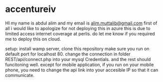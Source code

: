 # accentureiv

HI my name is abdul alim and my email is alim.muttalib@gmail.com
first of all i would like to apologize for not deploying this in azure this is due to limited access internet coverage at perlis.
do let me know if you required me to deploy this on cloud.

setup:
install wamp server,
clone this repository
make sure you run on default port for localhost 80.
change the connection in folder REST/api/connect.php into your mysql Credentials.
and the rest should funcitoning well.
except for mobile application, if you run on your mobile phone, you need to change the api link into your accesible IP so that it can communicate.
